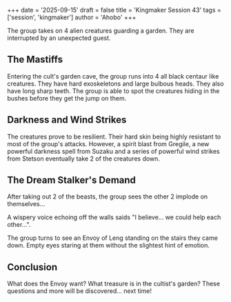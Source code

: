 +++
date = '2025-09-15'
draft = false
title = 'Kingmaker Session 43'
tags = ['session', 'kingmaker']
author = 'Ahobo'
+++

The group takes on 4 alien creatures guarding a garden. They are interrupted by an
unexpected guest. 

## The Mastiffs  

Entering the cult's garden cave, the group runs into 4 all black centaur like creatures.
They have hard exoskeletons and large bulbous heads. They also have long sharp teeth. The
group is able to spot the creatures hiding in the bushes before they get the jump on them.

## Darkness and Wind Strikes

The creatures prove to be resilient. Their hard skin being highly resistant to most of the
group's attacks. However, a spirit blast from Gregile, a new powerful darkness spell from
Suzaku and a series of powerful wind strikes from Stetson eventually take 2 of the creatures
down. 

## The Dream Stalker's Demand

After taking out 2 of the beasts, the group sees the other 2 implode on themselves...

A wispery voice echoing off the walls saids "I believe... we could help each other...".

The group turns to see an Envoy of Leng standing on the stairs they came down. Empty eyes
staring at them without the slightest hint of emotion.

## Conclusion

What does the Envoy want? What treasure is in the cultist's garden? These questions and more will
be discovered... next time!